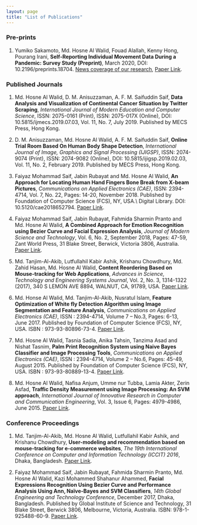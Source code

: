 ```yaml
---
layout: page
title: "List of Publications"
---
```


### Pre-prints
1. Yumiko Sakamoto, Md. Hosne Al Walid, Fouad Alallah, Kenny Hong, Pourang Irani, **Self-Reporting Individual Movement Data During a Pandemic: Survey Study (Preprint)**, March 2020, DOI: 10.2196/preprints.18704. [News coverage of our research](https://news.umanitoba.ca/um-researchers-develop-app-for-use-in-disease-outbreaks/), [Paper Link](https://www.researchgate.net/publication/339917418_Self-Reporting_Individual_Movement_Data_During_a_Pandemic_Survey_Study_Preprint).

### Published Journals

1. Md. Hosne Al Walid, D. M. Anisuzzaman, A. F. M. Saifuddin Saif, **Data Analysis and Visualization of Continental Cancer Situation by Twitter Scraping**, *International Journal of Modern Education and Computer Science*, ISSN: 2075-0161 (Print), ISSN: 2075-017X (Online), DOI: 10.5815/ijmecs.2019.07.03, Vol. 11, No. 7, July 2019. Published by MECS Press, Hong Kong.

2. D. M. Anisuzzaman, Md. Hosne Al Walid, A. F. M. Saifuddin Saif, **Online Trial Room Based On Human Body Shape Detection**, *International Journal of Image, Graphics and Signal Processing (IJIGSP)*, ISSN: 2074-9074 (Print), ISSN: 2074-9082 (Online), DOI: 10.5815/ijigsp.2019.02.03, Vol. 11, No. 2, February 2019. Published by MECS Press, Hong Kong.

3. Faiyaz Mohammad Saif, Jabin Rubayat and Md. Hosne Al Walid, **An Approach for Locating Human Hand Fingers Bone Break from X-beam Pictures**, *Communications on Applied Electronics (CAE)*, ISSN: 2394-4714, Vol. 7, No. 22, Pages: 14-20, November 2018. Published by Foundation of Computer Science (FCS), NY, USA.\\
Digital Library. DOI: 10.5120/cae2018652794. [Paper Link](https://www.caeaccess.org/archives/volume7/number22/832-2018652794).

4. Faiyaz Mohammad Saif, Jabin Rubayat, Fahmida Sharmin Pranto and Md. Hosne Al Walid, **A Combined Approach for Emotion Recognition using Bezier Curve and Facial Expression Analysis**, *Journal of Modern Science and Technology*, Vol. 6, No. 2, September 2018, Pages: 47-59, Zant World Press, 31 Blake Street, Berwick, Victoria 3806, Australia.
[Paper Link](https://zantworldpress.com/product-single/?poId=3586&pageId=3576).

5. Md. Tanjim-Al-Akib, Lutfullahil Kabir Ashik, Krishanu Chowdhury, Md. Zahid Hasan, Md. Hosne Al Walid, **Content Reordering Based on Mouse-tracking for Web Applications**, *Advances in Science, Technology and Engineering Systems Journal*, Vol. 2, No. 3, 1314-1322 (2017), 340 S LEMON AVE 8894, WALNUT, CA, 91789, USA.
[Paper Link](http://astesj.com/v02/i03/p166/).

6. Md. Honse Al Walid, Md. Tanjim-Al-Akib, Nusratul Islam, **Feature Optimization of White fly Detection Algorithm using Image Segmentation and Feature Analysis**, *Communications on Applied Electronics (CAE)*, ISSN : 2394-4714, Volume 7 – No.3, Pages: 6-13, June 2017. Published by Foundation of Computer Science (FCS), NY, USA.
ISBN : 973-93-80896-73-4. [Paper Link](http://www.caeaccess.org/archives/volume7/number3/741-2017652610).

7. Md. Hosne Al Walid, Tasnia Sadia, Anika Tahsin, Tanzima Asad and Nishat Tasnim, **Palm Print Recognition System using Naive Bayes Classifier and Image Processing Tools**, *Communications on Applied Electronics (CAE)*, ISSN : 2394-4714, Volume 2 – No.6, Pages: 45-49, August 2015. Published by Foundation of Computer Science (FCS), NY, USA.
ISBN : 973-93-80889-13-4. [Paper Link](http://www.caeaccess.org/archives/volume2/number6/405-2015651794).

8. Md. Hosne Al Walid, Nafisa Anjum, Umme nur Tubba, Lamia Akter, Zerin Asfad, **Traffic Density Measurement using Image Processing: An SVM approach**, *International Journal of Innovative Research in Computer and Communication Engineering*, Vol. 3, Issue 6, Pages: 4979-4986, June 2015. [Paper Link](https://www.ijircce.com/upload/2015/june/2_Traffic.pdf).

### Conference Proceedings

1. Md. Tanjim-Al-Akib, Md. Hosne Al Walid, Lutfullahil Kabir Ashik, and Krishanu Chowdhury, **User-modeling and recommendation based on mouse-tracking for e-commerce websites**, *The 19th International Conference on Computer and Information Technology (ICCIT) 2016*, Dhaka, Bangladesh.
[Paper Link](http://ieeexplore.ieee.org/document/7860252/).

2. Faiyaz Mohammad Saif, Jabin Rubayat, Fahmida Sharmin Pranto, Md. Hosne Al Walid, Kazi Mohammed Shahanur Ahammed, **Facial Expressions Recognition Using Bezier Curve and Performance Analysis Using Ann, Naïve-Bayes and SVM Classifiers**, *14th Global Engineering and Technology Conference*, December 2017, Dhaka, Bangladesh. Published by Global Institute of Science and Technology, 31 Blake Street, Berwick 3806, Melbourne, Victoria, Australia. ISBN: 978-1-925488-60-9. [Paper Link](https://gistworldconpro.com/uploads/10/21/1514528166_508-faiyaz_saif.pdf).
